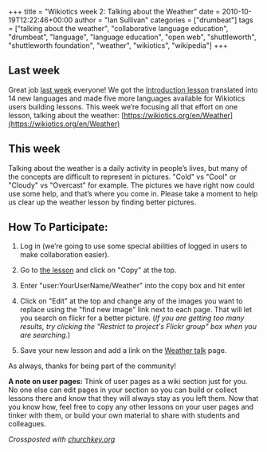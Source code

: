 +++
title = "Wikiotics week 2: Talking about the Weather"
date = 2010-10-19T12:22:46+00:00
author = "Ian Sullivan"
categories = ["drumbeat"]
tags = ["talking about the weather", "collaborative language education", "drumbeat", "language", "language education", "open web", "shuttleworth", "shuttleworth foundation", "weather", "wikiotics", "wikipedia"]
+++

## Last week

Great job [last week](/blog/2010/10/time-to-translate/) everyone! We got the [Introduction lesson](/en/Introduction) translated into 14 new languages and made five more languages available for Wikiotics users building lessons. This week we’re focusing all that effort on one lesson, talking about the weather: [https://wikiotics.org/en/Weather](https://wikiotics.org/en/Weather)

## This week

Talking about the weather is a daily activity in people’s lives, but many of the concepts are difficult to represent in pictures. "Cold" vs "Cool" or "Cloudy" vs "Overcast" for example. The pictures we have right now could use some help, and that’s where you come in. Please take a moment to help us clear up the weather lesson by finding better pictures.

## How To Participate:

1) Log in (we’re going to use some special abilities of logged in users to make collaboration easier).

2) Go to [the lesson](https://web.archive.org/web/20160325183259/http://alpha.wikiotics.org/en/Weather) and click on "Copy" at the top.

3) Enter "user:YourUserName/Weather" into the copy box and hit enter

4) Click on "Edit" at the top and change any of the images you want to replace using the "find new image" link next to each page. That will let you search on flickr for a better picture. (*If you are getting too many results, try clicking the "Restrict to project's Flickr group" box when you are searching.*)

5) Save your new lesson and add a link on the [Weather talk](/en/Weather_talk) page.

As always, thanks for being part of the community!

**A note on user pages:**
Think of user pages as a wiki section just for you.  No one else can edit pages in your section so you can build or collect lessons there and know that they will always stay as you left them. Now that you know how, feel free to copy any other lessons on your user pages and tinker with them, or build your own material to share with students and colleagues.

*Crossposted with [churchkey.org](https://churchkey.org/2010/10/19/wikiotics-week-2-talking-about-the-weather)*
